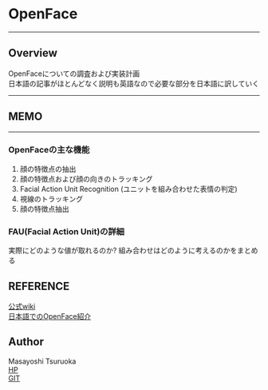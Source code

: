 # OpenFace
***
## Overview  
OpenFaceについての調査および実装計画  
日本語の記事がほとんどなく説明も英語なので必要な部分を日本語に訳していく  
***  
## MEMO
***  
### OpenFaceの主な機能  

1. 顔の特徴点の抽出
2. 顔の特徴点および顔の向きのトラッキング
3. Facial Action Unit Recognition (ユニットを組み合わせた表情の判定)
4. 視線のトラッキング
5. 顔の特徴点抽出

### FAU(Facial Action Unit)の詳細
実際にどのような値が取れるのか? 組み合わせはどのように考えるのかをまとめる  



## REFERENCE  
[公式wiki](https://github.com/TadasBaltrusaitis/OpenFace/wiki)  
[日本語でのOpenFace紹介](https://medium.com/@NegativeMind/%E3%82%AA%E3%83%BC%E3%83%97%E3%83%B3%E3%82%BD%E3%83%BC%E3%82%B9%E3%81%AE%E9%A1%94%E3%81%AE%E5%8B%95%E4%BD%9C%E8%A7%A3%E6%9E%90%E3%83%84%E3%83%BC%E3%83%AB%E3%82%AD%E3%83%83%E3%83%88-openface-2383cbb56823)  


## Author
Masayoshi Tsuruoka  
[HP](https://www.ht.sfc.keio.ac.jp/~massaman/)  
[GIT](https://github.com/Masayo4)   

